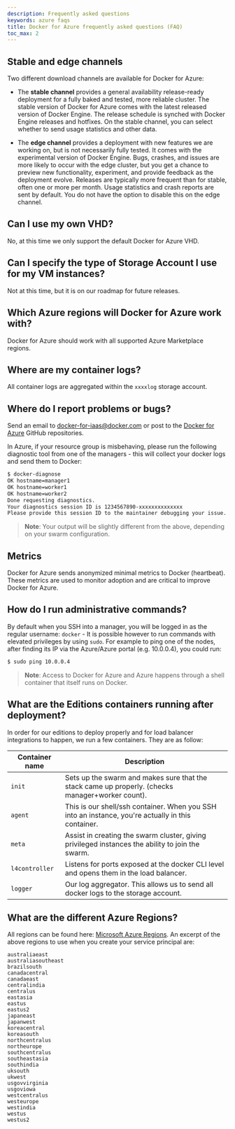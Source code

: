 ```yaml
---
description: Frequently asked questions
keywords: azure faqs
title: Docker for Azure frequently asked questions (FAQ)
toc_max: 2
---
```

## Stable and edge channels

Two different download channels are available for Docker for Azure:

* The **stable channel** provides a general availability release-ready deployment for a fully baked and tested, more reliable cluster. The stable version of Docker for Azure comes with the latest released version of Docker Engine. The release schedule is synched with Docker Engine releases and hotfixes. On the stable channel, you can select whether to send usage statistics and other data.

* The **edge channel** provides a deployment with new features we are working on, but is not necessarily fully tested. It comes with the experimental version of Docker Engine. Bugs, crashes, and issues are more likely to occur with the edge cluster, but you get a chance to preview new functionality, experiment, and provide feedback as the deployment evolve. Releases are typically more frequent than for stable, often one or more per month. Usage statistics and crash reports are sent by default. You do not have the option to disable this on the edge channel.

## Can I use my own VHD?

No, at this time we only support the default Docker for Azure VHD.

## Can I specify the type of Storage Account I use for my VM instances?

Not at this time, but it is on our roadmap for future releases.

## Which Azure regions will Docker for Azure work with?

Docker for Azure should work with all supported Azure Marketplace regions.

## Where are my container logs?

All container logs are aggregated within the `xxxxlog` storage account.

## Where do I report problems or bugs?

Send an email to [&#x64;&#111;&#x63;&#107;e&#x72;&#45;&#x66;&#111;r&#x2d;&#105;&#x61;&#97;&#x73;&#x40;&#100;&#x6f;&#99;&#x6b;&#101;&#114;&#x2e;&#99;&#x6f;&#109;](&#x6d;&#97;&#x69;&#108;&#x74;&#111;&#58;&#x64;&#111;&#x63;&#107;e&#x72;&#45;&#x66;&#111;r&#x2d;&#105;&#x61;&#97;&#x73;&#x40;&#100;&#x6f;&#99;&#x6b;&#101;&#114;&#x2e;&#99;&#x6f;&#109;) or post to the [Docker for Azure](https://github.com/docker/for-azure) GitHub repositories.

In Azure, if your resource group is misbehaving, please run the following diagnostic tool from one of the managers - this will collect your docker logs and send them to Docker:

```bash
$ docker-diagnose
OK hostname=manager1
OK hostname=worker1
OK hostname=worker2
Done requesting diagnostics.
Your diagnostics session ID is 1234567890-xxxxxxxxxxxxxx
Please provide this session ID to the maintainer debugging your issue.
```

> **Note**: Your output will be slightly different from the above, depending on your swarm configuration.

## Metrics

Docker for Azure sends anonymized minimal metrics to Docker (heartbeat). These metrics are used to monitor adoption and are critical to improve Docker for Azure.

## How do I run administrative commands?

By default when you SSH into a manager, you will be logged in as the regular username: `docker` - It is possible however to run commands with elevated privileges by using `sudo`. For example to ping one of the nodes, after finding its IP via the Azure/Azure portal (e.g. 10.0.0.4), you could run:

```bash
$ sudo ping 10.0.0.4
```

> **Note**: Access to Docker for Azure and Azure happens through a shell container that itself runs on Docker.

## What are the Editions containers running after deployment?

In order for our editions to deploy properly and for load balancer integrations to happen, we run a few containers. They are as follow:

| Container name | Description                                                                                        |
| -------------- | -------------------------------------------------------------------------------------------------- |
| `init`         | Sets up the swarm and makes sure that the stack came up properly. (checks manager+worker count).   |
| `agent`        | This is our shell/ssh container. When you SSH into an instance, you're actually in this container. |
| `meta`         | Assist in creating the swarm cluster, giving privileged instances the ability to join the swarm.   |
| `l4controller` | Listens for ports exposed at the docker CLI level and opens them in the load balancer.             |
| `logger`       | Our log aggregator. This allows us to send all docker logs to the storage account.                 |

## What are the different Azure Regions?

All regions can be found here: [Microsoft Azure Regions](https://azure.microsoft.com/en-us/regions/). An excerpt of the above regions to use when you create your service principal are:

```none
australiaeast
australiasoutheast
brazilsouth
canadacentral
canadaeast
centralindia
centralus
eastasia
eastus
eastus2
japaneast
japanwest
koreacentral
koreasouth
northcentralus
northeurope
southcentralus
southeastasia
southindia
uksouth
ukwest
usgovvirginia
usgoviowa
westcentralus
westeurope
westindia
westus
westus2
```